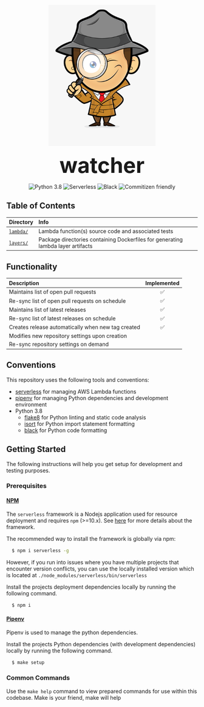 <p align="center">
  <img src="watcher.png" alt="watcher" height="372px">
</p>
<h1 style="font-size: 56px; margin: 0; padding: 0;" align="center">
  watcher
</h1>
<p align="center">
  <img src="https://img.shields.io/badge/python-3.8-blue.svg" alt="Python 3.8">
  <img src="http://public.serverless.com/badges/v3.svg" alt="Serverless">
  <img src="https://img.shields.io/badge/code%20style-black-000000.svg" alt="Black">
  <img src="https://img.shields.io/badge/commitizen-friendly-brightgreen.svg" alt="Commitizen friendly">
</p>

## Table of Contents

| Directory | Info |
|:----------|:-----|
| [`lambda/`](../lambdas) | Lambda function(s) source code and associated tests |
| [`layers/`](../layers) | Package directories containing Dockerfiles for generating lambda layer artifacts |

## Functionality

| Description | Implemented |
|:------------| :---------: |
| Maintains list of open pull requests | ✅ |
| Re-sync list of open pull requests on schedule | ✅ |
| Maintains list of latest releases | ✅ |
| Re-sync list of latest releases on schedule | ✅ |
| Creates release automatically when new tag created | ✅ |
| Modifies new repository settings upon creation | |
| Re-sync repository settings on demand | |

## Conventions

This repository uses the following tools and conventions:

- [serverless](https://serverless.com/) for managing AWS Lambda functions
- [pipenv](https://github.com/pypa/pipenv) for managing Python dependencies and development environment
- Python 3.8
  - [flake8](https://github.com/PyCQA/flake8) for Python linting and static code analysis
  - [isort](https://github.com/timothycrosley/isort) for Python import statement formatting
  - [black](https://github.com/ambv/black) for Python code formatting

## Getting Started

The following instructions will help you get setup for development and testing purposes.

### Prerequisites

#### [NPM](https://github.com/npm/cli)

The `serverless` framework is a Nodejs application used for resource deployment and requires `npm` (>=10.x). See [here](https://serverless.com/framework/docs/providers/aws/guide/quick-start/) for more details about the framework.

The recommended way to install the framework is globally via npm:

```bash
  $ npm i serverless -g
```

However, if you run into issues where you have multiple projects that encounter version conflicts, you can use the locally installed version which is located at `./node_modules/serverless/bin/serverless`

Install the projects deployment dependencies locally by running the following command.

```bash
  $ npm i
```

#### [Pipenv](https://github.com/pypa/pipenv)

Pipenv is used to manage the python dependencies.

Install the projects Python dependencies (with development dependencies) locally by running the following command.

```bash
  $ make setup
```

### Common Commands

Use the `make help` command to view prepared commands for use within this codebase. Make is your friend, make will help
